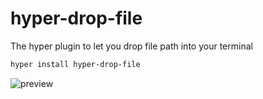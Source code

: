 # hyper-drop-file

The hyper plugin to let you drop file path into your terminal

```bash
hyper install hyper-drop-file
```


![preview](https://raw.githubusercontent.com/qweasd1/hyper-drop-file/master/hyper_drop_file.gif)
